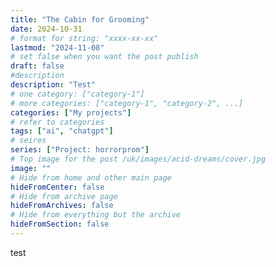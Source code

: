 ```yaml
---
title: "The Cabin for Grooming"
date: 2024-10-31
# format for string: "xxxx-xx-xx"
lastmod: "2024-11-08"
# set false when you want the post publish
draft: false
#description
description: "Test"
# one category: ["category-1"]
# more categories: ["category-1", "category-2", ...]
categories: ["My projects"]
# refer to categories
tags: ["ai", "chatgpt"]
# seires
series: ["Project: horrorprom"]
# Top image for the post /uk/images/acid-dreams/cover.jpg
image: ""
# Hide from home and other main page
hideFromCenter: false
# Hide from archive page
hideFromArchives: false
# Hide from everything but the archive
hideFromSection: false
---
```

test
<!--more-->